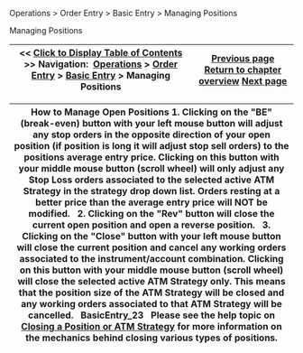﻿
Operations > Order Entry > Basic Entry > Managing Positions

Managing Positions

| << [Click to Display Table of Contents](managing_positions_basic_entry.md) >> **Navigation:**     [Operations](operations-1.md) > [Order Entry](order_entry-1.md) > [Basic Entry](basic_entry-1.md) > Managing Positions | [Previous page](modifying_and_cancelling_orders_basic_entry-1.md) [Return to chapter overview](basic_entry-1.md) [Next page](properties_basic_entry-1.md) |
| --- | --- |

| How to Manage Open Positions 1. Clicking on the "BE" (break-even) button with your left mouse button will adjust any stop orders in the opposite direction of your open position (if position is long it will adjust stop sell orders) to the positions average entry price. Clicking on this button with your middle mouse button (scroll wheel) will only adjust any Stop Loss orders associated to the selected active ATM Strategy in the strategy drop down list. Orders resting at a better price than the average entry price will NOT be modified.   2. Clicking on the "Rev" button will close the current open position and open a reverse position.   3. Clicking on the "Close" button with your left mouse button will close the current position and cancel any working orders associated to the instrument/account combination. Clicking on this button with your middle mouse button (scroll wheel) will close the selected active ATM Strategy only. This means that the position size of the ATM Strategy will be closed and any working orders associated to that ATM Strategy will be cancelled.   BasicEntry_23   Please see the help topic on [Closing a Position or ATM Strategy](closing_a_position_or_atm_stra-1.md) for more information on the mechanics behind closing various types of positions. |
| --- |
